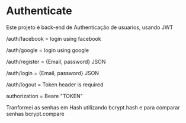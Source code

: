 # Authenticate

Este projeto é back-end de Authenticação de usuarios, usando JWT

/auth/facebook = login using facebook

/auth/google = login using google

/auth/register = {Email, password} JSON

/auth/login = {Email, password} JSON

/auth/logout = Token header is required

authorization = Beare "TOKEN"

Tranformei as senhas em Hash utilizando bcrypt.hash e para comparar senhas bcrypt.compare
